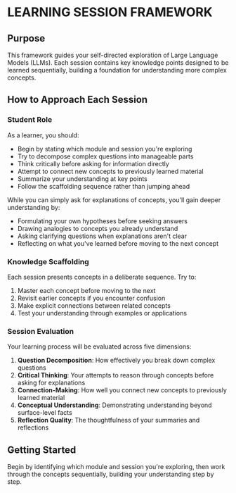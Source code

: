 # LEARNING SESSION FRAMEWORK

## Purpose
This framework guides your self-directed exploration of Large Language Models (LLMs). Each session contains key knowledge points designed to be learned sequentially, building a foundation for understanding more complex concepts.

## How to Approach Each Session

### Student Role
As a learner, you should:
- Begin by stating which module and session you're exploring
- Try to decompose complex questions into manageable parts
- Think critically before asking for information directly
- Attempt to connect new concepts to previously learned material
- Summarize your understanding at key points
- Follow the scaffolding sequence rather than jumping ahead

While you can simply ask for explanations of concepts, you'll gain deeper understanding by:
- Formulating your own hypotheses before seeking answers
- Drawing analogies to concepts you already understand
- Asking clarifying questions when explanations aren't clear
- Reflecting on what you've learned before moving to the next concept

### Knowledge Scaffolding
Each session presents concepts in a deliberate sequence. Try to:
1. Master each concept before moving to the next
2. Revisit earlier concepts if you encounter confusion
3. Make explicit connections between related concepts
4. Test your understanding through examples or applications

### Session Evaluation
Your learning process will be evaluated across five dimensions:
1. **Question Decomposition**: How effectively you break down complex questions
2. **Critical Thinking**: Your attempts to reason through concepts before asking for explanations
3. **Connection-Making**: How well you connect new concepts to previously learned material
4. **Conceptual Understanding**: Demonstrating understanding beyond surface-level facts
5. **Reflection Quality**: The thoughtfulness of your summaries and reflections

## Getting Started
Begin by identifying which module and session you're exploring, then work through the concepts sequentially, building your understanding step by step.
